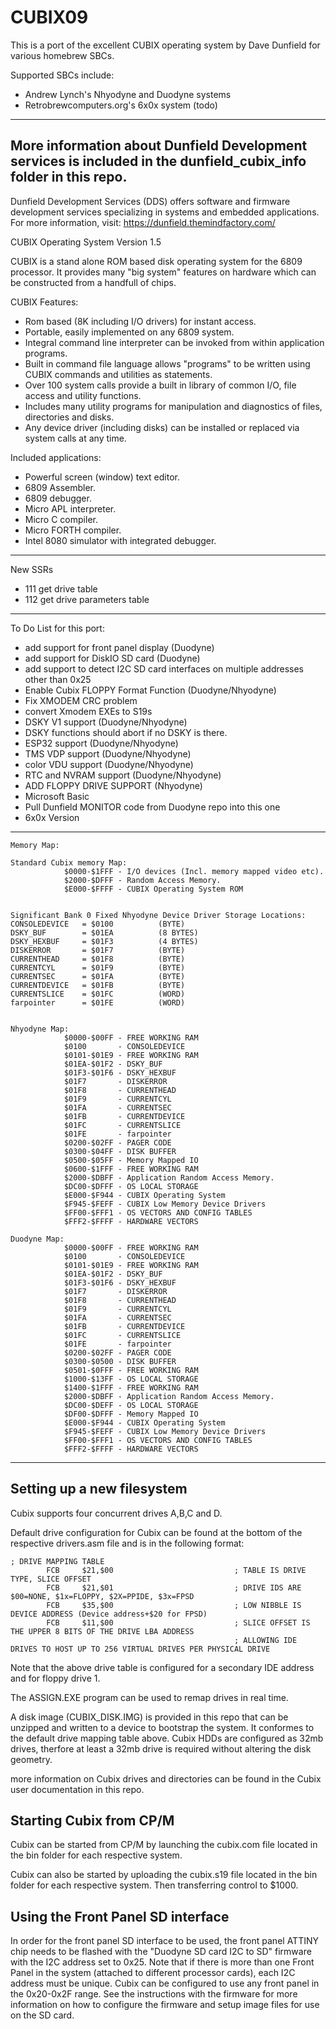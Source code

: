 # CUBIX09

This is a port of the excellent CUBIX operating system by Dave Dunfield for various homebrew SBCs.

Supported SBCs include:
* Andrew Lynch's   Nhyodyne and Duodyne systems
* Retrobrewcomputers.org's   6x0x system (todo)

---
More information about Dunfield Development services is included in the dunfield_cubix_info folder in this repo.
---
Dunfield Development Services (DDS) offers software and firmware
development services specializing in systems and embedded applications.
For more information, visit: https://dunfield.themindfactory.com/

CUBIX Operating System Version 1.5

  CUBIX is a stand alone ROM based disk operating system for the 6809
processor. It provides many "big system" features on hardware which can
be constructed from a handfull of chips.

CUBIX Features:
  -  Rom based (8K including I/O drivers) for instant access.
  -  Portable, easily implemented on any 6809 system.
  -  Integral command line interpreter can be invoked from
     within application programs.
  -  Built in command file language allows "programs" to be
     written using CUBIX commands and utilities as statements.
  -  Over 100 system calls provide a built in library of
     common I/O, file access and utility functions.
  -  Includes many utility programs for manipulation and
     diagnostics of files, directories and disks.
  -  Any device driver (including disks) can be installed
     or replaced via system calls at any time.

Included applications:
  -  Powerful screen (window) text editor.
  -  6809 Assembler.
  -  6809 debugger.
  -  Micro APL interpreter.
  -  Micro C compiler.
  -  Micro FORTH compiler.
  -  Intel 8080 simulator with integrated debugger.

---
New SSRs
* 111 get drive table
* 112 get drive parameters table

---
To Do List for this port:
* add support for front panel display (Duodyne)
* add support for DiskIO SD card (Duodyne)
* add support to detect I2C SD card interfaces on multiple addresses other than 0x25
* Enable Cubix FLOPPY Format Function (Duodyne/Nhyodyne)
* Fix XMODEM CRC problem
* convert Xmodem EXEs to S19s
* DSKY V1 support (Duodyne/Nhyodyne)
* DSKY functions should abort if no DSKY is there.
* ESP32 support  (Duodyne/Nhyodyne)
* TMS VDP support  (Duodyne/Nhyodyne)
* color VDU support  (Duodyne/Nhyodyne)
* RTC and NVRAM support  (Duodyne/Nhyodyne)
* ADD FLOPPY DRIVE SUPPORT (Nhyodyne)
* Microsoft Basic
* Pull Dunfield MONITOR code from Duodyne repo into this one
* 6x0x Version
---

```
Memory Map:

Standard Cubix memory Map:
            $0000-$1FFF - I/O devices (Incl. memory mapped video etc).
            $2000-$DFFF - Random Access Memory.
            $E000-$FFFF - CUBIX Operating System ROM
            

Significant Bank 0 Fixed Nhyodyne Device Driver Storage Locations:
CONSOLEDEVICE   = $0100          (BYTE)
DSKY_BUF        = $01EA          (8 BYTES)
DSKY_HEXBUF     = $01F3          (4 BYTES)
DISKERROR       = $01F7          (BYTE)            
CURRENTHEAD     = $01F8          (BYTE)
CURRENTCYL      = $01F9          (BYTE)
CURRENTSEC      = $01FA          (BYTE)
CURRENTDEVICE   = $01FB          (BYTE)
CURRENTSLICE    = $01FC          (WORD)
farpointer      = $01FE          (WORD)

            
Nhyodyne Map:
            $0000-$00FF - FREE WORKING RAM
            $0100       - CONSOLEDEVICE
            $0101-$01E9 - FREE WORKING RAM
            $01EA-$01F2 - DSKY_BUF
            $01F3-$01F6 - DSKY_HEXBUF
            $01F7       - DISKERROR       
            $01F8       - CURRENTHEAD     
            $01F9       - CURRENTCYL      
            $01FA       - CURRENTSEC      
            $01FB       - CURRENTDEVICE   
            $01FC       - CURRENTSLICE    
            $01FE       - farpointer      
            $0200-$02FF - PAGER CODE
            $0300-$04FF - DISK BUFFER
            $0500-$05FF - Memory Mapped IO
            $0600-$1FFF - FREE WORKING RAM
            $2000-$DBFF - Application Random Access Memory.     
            $DC00-$DFFF - OS LOCAL STORAGE   
            $E000-$F944 - CUBIX Operating System 
            $F945-$FEFF - CUBIX Low Memory Device Drivers
            $FF00-$FFF1 - OS VECTORS AND CONFIG TABLES
            $FFF2-$FFFF - HARDWARE VECTORS

Duodyne Map:
            $0000-$00FF - FREE WORKING RAM
            $0100       - CONSOLEDEVICE
            $0101-$01E9 - FREE WORKING RAM
            $01EA-$01F2 - DSKY_BUF
            $01F3-$01F6 - DSKY_HEXBUF
            $01F7       - DISKERROR       
            $01F8       - CURRENTHEAD     
            $01F9       - CURRENTCYL      
            $01FA       - CURRENTSEC      
            $01FB       - CURRENTDEVICE   
            $01FC       - CURRENTSLICE    
            $01FE       - farpointer      
            $0200-$02FF - PAGER CODE
            $0300-$0500 - DISK BUFFER
            $0501-$0FFF - FREE WORKING RAM
            $1000-$13FF - OS LOCAL STORAGE   
            $1400-$1FFF - FREE WORKING RAM
            $2000-$DBFF - Application Random Access Memory.     
            $DC00-$DEFF - OS LOCAL STORAGE   
            $DF00-$DFFF - Memory Mapped IO
            $E000-$F944 - CUBIX Operating System 
            $F945-$FEFF - CUBIX Low Memory Device Drivers
            $FF00-$FFF1 - OS VECTORS AND CONFIG TABLES
            $FFF2-$FFFF - HARDWARE VECTORS

```

---
## Setting up a new filesystem

Cubix supports four concurrent drives A,B,C and D.

Default drive configuration for Cubix can be found at the bottom of the respective drivers.asm file and is in the following format:

```
; DRIVE MAPPING TABLE
        FCB     $21,$00                           ; TABLE IS DRIVE TYPE, SLICE OFFSET
        FCB     $21,$01                           ; DRIVE IDS ARE $00=NONE, $1x=FLOPPY, $2X=PPIDE, $3x=FPSD
        FCB     $35,$00                           ; LOW NIBBLE IS DEVICE ADDRESS (Device address+$20 for FPSD)
        FCB     $11,$00                           ; SLICE OFFSET IS THE UPPER 8 BITS OF THE DRIVE LBA ADDRESS
                                                  ; ALLOWING IDE DRIVES TO HOST UP TO 256 VIRTUAL DRIVES PER PHYSICAL DRIVE
```
Note that the above drive table is configured for a secondary IDE address and for floppy drive 1.

The ASSIGN.EXE program can be used to remap drives in real time.

A disk image (CUBIX_DISK.IMG) is provided in this repo that can be unzipped and written to a device to bootstrap the system. It conformes to the default drive mapping table above.   Cubix HDDs are configured as 32mb drives, therfore at least a 32mb drive is required without altering the disk geometry.

more information on Cubix drives and directories can be found in the Cubix user documentation in this repo.

## Starting Cubix from CP/M

Cubix can be started from CP/M by launching the cubix.com file located in the bin folder for each respective system.  

Cubix can also be started by uploading the cubix.s19 file located in the bin folder for each respective system. Then transferring control to $1000.

## Using the Front Panel SD interface

In order for the front panel SD interface to be used, the front panel ATTINY chip needs to be flashed with the "Duodyne SD card I2C to SD" firmware with the I2C address set to 0x25.  Note that if there is more than one Front Panel in the system (attached to different processor cards), each I2C address must be unique.   Cubix can be configured to use any front panel in the 0x20-0x2F range.
See the instructions with the firmware for more information on how to configure the firmware and setup image files for use on the SD card.


